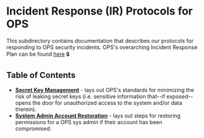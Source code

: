 # Incident Response (IR) Protocols for OPS

This subdirectory contains documentation that describes our protocols for responding to OPS security incidents. OPS's overarching Incident Response Plan can be found [here](https://hhsgov.sharepoint.com/sites/TANFDataPortalOFA/Shared%20Documents/Forms/AllItems.aspx?id=%2Fsites%2FTANFDataPortalOFA%2FShared%20Documents%2Fcompliance&viewid=6ecbc5f1%2Dfa9c%2D4b0a%2Da454%2D35e222e8044e) :lock:


## Table of Contents
* **[Secret Key Management](./Secret-Key-Mgmt.md)** - lays out OPS's standards for minimizing the risk of leaking secret keys (i.e. sensitive information that--if exposed--opens the door for unauthorized access to the system and/or data therein).
* **[System Admin Account Restoration](./Sys-Admin-Acct-Mgmt.md)** - lays out steps for restoring permissions for a OPS sys admin if their account has been compromised. 